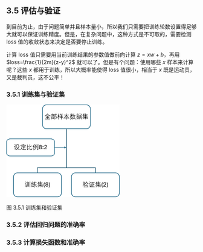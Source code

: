 
## 3.5 评估与验证

到目前为止，由于问题简单并且样本量小，所以我们只需要把训练轮数设置得足够大就可以保证训练精度。但是，在复杂问题中，这种方式是不可取的，需要检测 loss 值的收敛状态来决定是否要停止训练。

计算 loss 值只需要用当前训练结果的参数值做前向计算 $z=xw+b$，再用 $loss=\frac{1}{2m}(z-y)^2$ 就可以了。但是有个问题：使用哪些 $x$ 样本来计算呢？这些 $x$ 都用于训练，所以大概率能使得 loss 值很小，相当于 $x$ 既是运动员，又是裁判员，这不公平！

### 3.5.1 训练集与验证集

<img src="./img/train_val.png" width=300>

图 3.5.1 训练集和验证集

### 3.5.2 评估回归问题的准确率

### 3.5.3 计算损失函数和准确率

